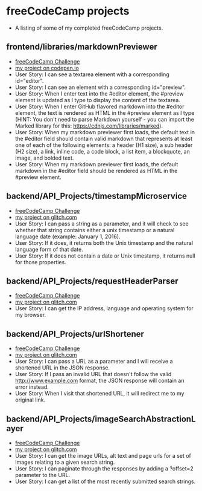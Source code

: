 # freeCodeCamp projects

* A listing of some of my completed freeCodeCamp projects.

## frontend/libraries/markdownPreviewer
* [freeCodeCamp Challenge](https://learn.freecodecamp.org/front-end-libraries/front-end-libraries-projects/build-a-markdown-previewer)
* [my project on codepen.io](https://codepen.io/mdbeauche/full/yEVYPJ/)
* User Story: I can see a textarea element with a corresponding id="editor".
* User Story: I can see an element with a corresponding id="preview".
* User Story: When I enter text into the #editor element, the #preview element is updated as I type to display the content of the textarea.
* User Story: When I enter GitHub flavored markdown into the #editor element, the text is rendered as HTML in the #preview element as I type (HINT: You don't need to parse Markdown yourself - you can import the Marked library for this: https://cdnjs.com/libraries/marked).
* User Story: When my markdown previewer first loads, the default text in the #editor field should contain valid markdown that represents at least one of each of the following elements: a header (H1 size), a sub header (H2 size), a link, inline code, a code block, a list item, a blockquote, an image, and bolded text.
* User Story: When my markdown previewer first loads, the default markdown in the #editor field should be rendered as HTML in the #preview element.

## backend/API_Projects/timestampMicroservice
* [freeCodeCamp Challenge](https://www.freecodecamp.org/challenges/timestamp-microservice)
* [my project on glitch.com](https://hyper-bobcat.glitch.me/)
* User Story: I can pass a string as a parameter, and it will check to see whether that string contains either a unix timestamp or a natural language date (example: January 1, 2016).
* User Story: If it does, it returns both the Unix timestamp and the natural language form of that date.
* User Story: If it does not contain a date or Unix timestamp, it returns null for those properties.

## backend/API_Projects/requestHeaderParser
* [freeCodeCamp Challenge](https://www.freecodecamp.org/challenges/request-header-parser-microservice)
* [my project on glitch.com](https://excited-wizard.glitch.me/)
* User Story: I can get the IP address, language and operating system for my browser.

## backend/API_Projects/urlShortener
* [freeCodeCamp Challenge](https://www.freecodecamp.org/challenges/url-shortener-microservice)
* [my project on glitch.com](https://grateful-tune.glitch.me/)
* User Story: I can pass a URL as a parameter and I will receive a shortened URL in the JSON response.
* User Story: If I pass an invalid URL that doesn't follow the valid http://www.example.com format, the JSON response will contain an error instead.
* User Story: When I visit that shortened URL, it will redirect me to my original link.

## backend/API_Projects/imageSearchAbstractionLayer
* [freeCodeCamp Challenge](https://www.freecodecamp.org/challenges/image-search-abstraction-layer)
* [my project on glitch.com](https://tender-warrior.glitch.me/)
* User Story: I can get the image URLs, alt text and page urls for a set of images relating to a given search string.
* User Story: I can paginate through the responses by adding a ?offset=2 parameter to the URL.
* User Story: I can get a list of the most recently submitted search strings.
